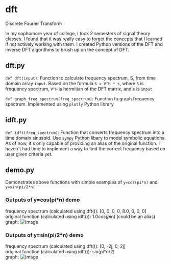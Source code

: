 # dft
Discrete Fourier Transform

In my sophomore year of college, I took 2 semesters of signal theory classes. I found that it was really easy to forget the concepts that I learned if not actively working with them. I created Python versions of the DFT and inverse DFT algorithms to brush up on the concept of DFT.

## dft.py

`def dft(input)`: Function to calculate frequency spectrum, S, from time domain array `input`. Based on the formula `S = V^H * s`, where `S` is frequency spectrum, `V^H` is hermitian of the DFT matrix, and `s` is `input`

`def graph_freq_spectrum(freq_spectrum)`: Function to graph frequency spectrum. Implemented using `plotly` Python library

## idft.py

`def idft(freq_spectrum)`: Function that converts frequency spectrum into a time domain sinusoid. Use `sympy` Python libary to model symbolic equations. As of now, it's only capable of providing an alias of the original function. I haven't had time to implement a way to find the correct frequency based on user given criteria yet.

## demo.py

Demonstrates above functions with simple examples of `y=cos(pi*n)` and `y=sin(pi/2*n)`

### Outputs of y=cos(pi*n) demo
frequency spectrum (calculated using dft()): [0, 0, 0, 0, 8.0, 0, 0, 0]  
original function (calculated using idft()): 1.0*cos(pi*n) (could be an alias)  
graph: ![image](https://user-images.githubusercontent.com/13570258/62342101-a7456780-b4b3-11e9-8b23-450cd2db4b82.png)

### Outputs of y=sin(pi/2*n) demo
frequency spectrum (calculated using dft()): [0, -2j, 0, 2j]  
original function (calculated using idft()): sin(pi*n/2)  
graph: ![image](https://user-images.githubusercontent.com/13570258/62342270-44080500-b4b4-11e9-964b-3e29cc865fba.png)





